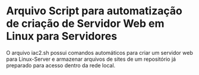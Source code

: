 # Arquivo Script para automatização de criação de Servidor Web em Linux para Servidores

O arquivo iac2.sh possui comandos automáticos para criar um servidor web para Linux-Server e armazenar arquivos de sites de um repositório já preparado para acesso dentro da rede local.

